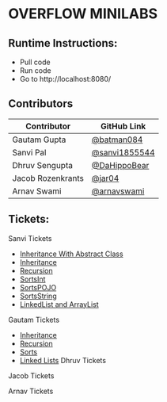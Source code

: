 # OVERFLOW MINILABS

## Runtime Instructions:
- Pull code
- Run code
- Go to http://localhost:8080/


## Contributors
Contributor | GitHub Link |
----------- | ----------- |
Gautam Gupta | [@batman084](https://github.com/batman084) |
Sanvi Pal | [@sanvi1855544](https://github.com/sanvi1855544) |
Dhruv Sengupta | [@DaHippoBear](https://github.com/DaHippoBear) |
Jacob Rozenkrants | [@jar04](https://github.com/jar04) |
Arnav Swami | [@arnavswami](https://github.com/arnavswami) |
## Tickets:

Sanvi Tickets
- [Inheritance With Abstract Class](https://github.com/sanvi1855544/csa_overflow_minilabs/tree/main/target/classes/com/nighthawk/csa/Minilab/sanvi/InheritanceWithAbstract)
- [Inheritance](https://github.com/sanvi1855544/csa_overflow_minilabs/tree/main/target/classes/com/nighthawk/csa/Minilab/sanvi/Inheritance)
- [Recursion](https://github.com/sanvi1855544/csa_overflow_minilabs/tree/main/target/classes/com/nighthawk/csa/Minilab/sanvi/Recursion)
- [SortsInt](https://github.com/sanvi1855544/csa_overflow_minilabs/tree/main/target/classes/com/nighthawk/csa/Minilab/sanvi/SortsInt)
- [SortsPOJO](https://github.com/sanvi1855544/csa_overflow_minilabs/tree/main/target/classes/com/nighthawk/csa/Minilab/sanvi/SortsPOJO)
- [SortsString](https://github.com/sanvi1855544/csa_overflow_minilabs/tree/main/target/classes/com/nighthawk/csa/Minilab/sanvi/SortsString)
- [LinkedList and ArrayList](https://github.com/sanvi1855544/csa_overflow_minilabs/tree/main/src/main/java/com/nighthawk/csa/Minilab/sanvi/List)

Gautam Tickets
- [Inheritance](https://github.com/sanvi1855544/csa_overflow_minilabs/tree/main/src/main/java/com/nighthawk/csa/Minilab/gautam/Inheritance)
- [Recursion](https://github.com/sanvi1855544/csa_overflow_minilabs/tree/main/src/main/java/com/nighthawk/csa/Minilab/gautam/Recursion)
- [Sorts](https://github.com/sanvi1855544/csa_overflow_minilabs/tree/main/src/main/java/com/nighthawk/csa/Minilab/gautam)
- [Linked Lists](https://github.com/sanvi1855544/csa_overflow_minilabs/tree/main/src/main/java/com/nighthawk/csa/Minilab/List)
Dhruv Tickets

Jacob Tickets


Arnav Tickets



    
